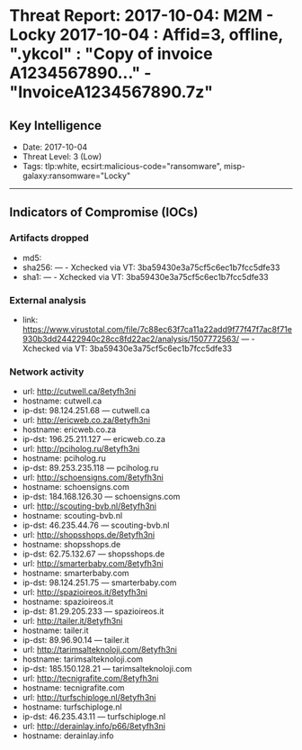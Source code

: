 # Threat Report: 2017-10-04: M2M -  Locky 2017-10-04 : Affid=3, offline, ".ykcol" : "Copy of invoice A1234567890..." - "InvoiceA1234567890.7z"


## Key Intelligence
* Date: 2017-10-04
* Threat Level: 3 (Low)
* Tags: tlp:white, ecsirt:malicious-code="ransomware", misp-galaxy:ransomware="Locky"

---

## Indicators of Compromise (IOCs)
### Artifacts dropped
* md5: <md5>
* sha256: <sha256> — - Xchecked via VT: 3ba59430e3a75cf5c6ec1b7fcc5dfe33
* sha1: <sha1> — - Xchecked via VT: 3ba59430e3a75cf5c6ec1b7fcc5dfe33

### External analysis
* link: https://www.virustotal.com/file/7c88ec63f7ca11a22add9f77f47f7ac8f71e930b3dd24422940c28cc8fd22ac2/analysis/1507772563/ — - Xchecked via VT: 3ba59430e3a75cf5c6ec1b7fcc5dfe33

### Network activity
* url: http://cutwell.ca/8etyfh3ni
* hostname: cutwell.ca
* ip-dst: 98.124.251.68 — cutwell.ca
* url: http://ericweb.co.za/8etyfh3ni
* hostname: ericweb.co.za
* ip-dst: 196.25.211.127 — ericweb.co.za
* url: http://pciholog.ru/8etyfh3ni
* hostname: pciholog.ru
* ip-dst: 89.253.235.118 — pciholog.ru
* url: http://schoensigns.com/8etyfh3ni
* hostname: schoensigns.com
* ip-dst: 184.168.126.30 — schoensigns.com
* url: http://scouting-bvb.nl/8etyfh3ni
* hostname: scouting-bvb.nl
* ip-dst: 46.235.44.76 — scouting-bvb.nl
* url: http://shopsshops.de/8etyfh3ni
* hostname: shopsshops.de
* ip-dst: 62.75.132.67 — shopsshops.de
* url: http://smarterbaby.com/8etyfh3ni
* hostname: smarterbaby.com
* ip-dst: 98.124.251.75 — smarterbaby.com
* url: http://spazioireos.it/8etyfh3ni
* hostname: spazioireos.it
* ip-dst: 81.29.205.233 — spazioireos.it
* url: http://tailer.it/8etyfh3ni
* hostname: tailer.it
* ip-dst: 89.96.90.14 — tailer.it
* url: http://tarimsalteknoloji.com/8etyfh3ni
* hostname: tarimsalteknoloji.com
* ip-dst: 185.150.128.21 — tarimsalteknoloji.com
* url: http://tecnigrafite.com/8etyfh3ni
* hostname: tecnigrafite.com
* url: http://turfschiploge.nl/8etyfh3ni
* hostname: turfschiploge.nl
* ip-dst: 46.235.43.11 — turfschiploge.nl
* url: http://derainlay.info/p66/8etyfh3ni
* hostname: derainlay.info

